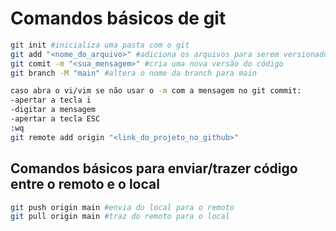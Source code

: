 # Comandos básicos de git

```bash
git init #inicializa uma pasta com o git
git add "<nome_do_arquivo>" #adiciona os arquivos para serem versionados
git comit -m "<sua_mensagem>" #cria uma nova versão do código
git branch -M "main" #altera o nome da branch para main

caso abra o vi/vim se não usar o -m com a mensagem no git commit:
-apertar a tecla i
-digitar a mensagem
-apertar a tecla ESC
:wq
git remote add origin "<link_do_projeto_no_github>"
```

## Comandos básicos para enviar/trazer código entre o remoto e o local

```bash
git push origin main #envia do local para o remoto
git pull origin main #traz do remoto para o local
```